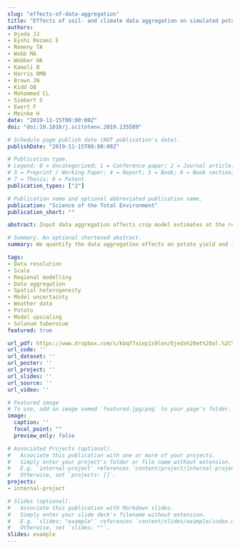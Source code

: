 ```yaml
---
slug: "effects-of-data-aggregation"
title: "Effects of soil- and climate data aggregation on simulated potato yield and irrigation water requirement"
authors:
- Ojeda JJ
- Eyshi Rezaei E
- Remeny TA
- Webb MA
- Webber HA
- Kamali B
- Harris RMB
- Brown JN
- Kidd DB
- Mohammed CL
- Siebert S
- Ewert F
- Meinke H
date: "2019-11-15T00:00:00Z"
doi: "doi:10.1016/j.scitotenv.2019.135589"

# Schedule page publish date (NOT publication's date).
publishDate: "2019-11-15T00:00:00Z"

# Publication type.
# Legend: 0 = Uncategorized; 1 = Conference paper; 2 = Journal article;
# 3 = Preprint / Working Paper; 4 = Report; 5 = Book; 6 = Book section;
# 7 = Thesis; 8 = Patent
publication_types: ["2"]

# Publication name and optional abbreviated publication name.
publication: "Science of the Total Environment"
publication_short: ""

abstract: Input data aggregation affects crop model estimates at the regional level. Previous studies have focused on the impact of aggregating climate data used to compute crop yields. However, little is known about the combined data aggregation effect of climate (DAEc) and soil (DAEs) on irrigation water requirement (IWR) in cool-temperate and spatially heterogeneous environments. The aims of this study were to quantify DAEc and DAEs of model input data and their combined impacts for simulated irrigated and rainfed yield and IWR. The Agricultural Production Systems sIMulator Next Generation model was applied for the period 1998–2017 across areas suitable for potato (_Solanum tuberosum_ L.) in Tasmania, Australia, using data at 5, 15, 25 and 40 km resolution. Spatial variances of inputs and outputs were evaluated by the relative absolute difference (rAD) between the aggregated grids and the 5 km grids. Climate data aggregation resulted in a rAD of 0.7–12.1%, with high values especially for areas with pronounced differences in elevation. The rAD of soil data was higher (5.6–26.3%) than rAD of climate data and was mainly affected by aggregation of organic carbon and maximum plant available water capacity (i.e. the difference between field capacity and wilting point in the effective root zone). For yield estimates, the difference among resolutions (5 km vs. 40 km) was more pronounced for rainfed (rAD = 14.5%) than irrigated conditions (rAD = 3.0%). The rAD of IWR was 15.7% when using input data at 40 km resolution. Therefore, reliable simulations of rainfed yield require a higher spatial resolution than simulation of irrigated yields. This needs to be considered when conducting regional modelling studies across Tasmania. This study also highlights the need to separately quantify the impact of input data aggregation on model outputs to inform about data aggregation errors and identify those variables that explain these errors.

# Summary. An optional shortened abstract.
summary: We quantify the data aggregation effects on potato yield and irrigation requirements.

tags:
- Data resolution
- Scale
- Regional modelling
- Data aggregation
- Spatial heterogeneity
- Model uncertainty
- Weather data
- Potato
- Model upscaling
- Solanum tuberosum
featured: true

url_pdf: https://www.dropbox.com/s/kbqf7aiep1s9lon/Ojeda%20et%20al.%2C%202020%20STE.pdf?dl=0
url_code: ''
url_dataset: ''
url_poster: ''
url_project: ''
url_slides: ''
url_source: ''
url_video: ''

# Featured image
# To use, add an image named `featured.jpg/png` to your page's folder. 
image:
  caption: ''
  focal_point: ""
  preview_only: false

# Associated Projects (optional).
#   Associate this publication with one or more of your projects.
#   Simply enter your project's folder or file name without extension.
#   E.g. `internal-project` references `content/project/internal-project/index.md`.
#   Otherwise, set `projects: []`.
projects:
- internal-project

# Slides (optional).
#   Associate this publication with Markdown slides.
#   Simply enter your slide deck's filename without extension.
#   E.g. `slides: "example"` references `content/slides/example/index.md`.
#   Otherwise, set `slides: ""`.
slides: example
---
```

